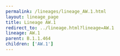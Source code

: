 ```yaml
---
permalink: /lineages/lineage_AW.1.html
layout: lineage_page
title: Lineage AW.1
redirect_to: ../lineage.html?lineage=AW.1
lineage: AW.1
parent: B.1.1.464
children: ['AW.1']
---
```

